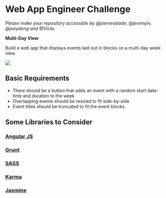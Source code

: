 # Web App Engineer Challenge

*Please make your repository accessible by @pierrevalade, @jeremylv, @joeydong and @Victa.*

**Multi-Day View**

Build a web app that displays events laid out in blocks on a multi-day week view.

![](http://cl.ly/image/1O3C1228362c/content)

## Basic Requirements

- There should be a button that adds an event with a random start date-time and duration to the week
- Overlapping events should be resized to fit side-by-side
- Event titles should be truncated to fit the event blocks

## Some Libraries to Consider

### [Angular JS](https://github.com/angular/angular.js)

### [Grunt](https://github.com/gruntjs/grunt)

### [SASS](https://github.com/sass/sass)

### [Karma](https://github.com/karma-runner/karma)

### [Jasmine](https://github.com/pivotal/jasmine)
